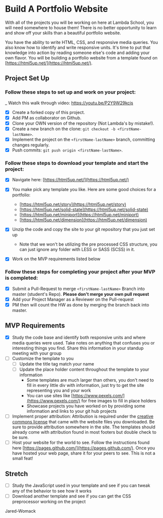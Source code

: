 # Build A Portfolio Website

With all of the projects you will be working on here at Lambda School, you will need somewhere to house them!  There is no better opportunity to learn and show off your skills than a beautiful portfolio website.  

You have the ability to write HTML, CSS, and responsive media queries.  You also know how to identify and write responsive units.  It's time to put that knowledge into action by reading someone else's code and adding your own flavor.  You will be building a portfolio website from a template found on [https://html5up.net/](https://html5up.net/).

## Project Set Up

### Follow these steps to set up and work on your project:

_ Watch this walk through video:  https://youtu.be/P2Y9W29kcjs

- [x] Create a forked copy of this project.
- [x] Add PM as collaborator on Github.
- [x] Clone your OWN version of the repository (Not Lambda's by mistake!).
- [x] Create a new branch on the clone: `git checkout -b <firstName-lastName>`.
- [x] Implement the project on the `<firstName-lastName>` branch, committing changes regularly.
- [x] Push commits: `git push origin <firstName-lastName>`.

### Follow these steps to download your template and start the project:

- [x] Navigate here: [https://html5up.net/](https://html5up.net/)
- [x] You make pick any template you like.  Here are some good choices for a portfolio:
	- [https://html5up.net/story](https://html5up.net/story)
	- [https://html5up.net/solid-state](https://html5up.net/solid-state)
	- [https://html5up.net/miniport](https://html5up.net/miniport)
	- [https://html5up.net/dimension](https://html5up.net/dimension)

- [x] Unzip the code and copy the site to your git repository that you just set up
  * Note that we won't be utilizing the pre processed CSS structure, you can just ignore any folder with LESS or SASS (SCSS) in it.
- [x] Work on the MVP requirements listed below

### Follow these steps for completing your project after your MVP is completed:

- [x] Submit a Pull-Request to merge `<firstName-lastName>` Branch into master (student's Repo). **Please don't merge your own pull request**
- [x] Add your Project Manager as a Reviewer on the Pull-request
- [x] PM then will count the HW as done by merging the branch back into master.

## MVP Requirements

- [x] Study the code base and identify both responsive units and where media queries were used.  Take notes on anything that confuses you or interesting things you find.  Share this information in your standup meeting with your group
- [ ] Customize the template to you 
	- [ ] Update the title tag match your name
	- [ ] Update the place holder content throughout the template to your information
		* Some templates are much larger than others, you don't need to fill in every little div with information, just try to get the site representing you and your work 
		* You can use sites like [https://www.pexels.com/](https://www.pexels.com/) for free images to fill in place holders
		* Showcase projects you have worked on by providing some information and links to your git hub projects
- [ ] Implement proper attribution: Attribution is required under the [creative commons license](https://html5up.net/license) that came with the website files you downloaded.  Be sure to provide attribution somewhere in the site.  The templates should already come with attribution found in most footers but double check to be sure.
- [ ] Host your website for the world to see. Follow the instructions found here [https://pages.github.com/](https://pages.github.com/).  Once you have hosted your web page, share it for your peers to see.  This is not a small feat!

## Stretch

- [ ] Study the JavaScript used in your template and see if you can tweak any of the behavior to see how it works
- [ ] Download another template and see if you can get the CSS preprocessor working on the project

Jared-Womack
